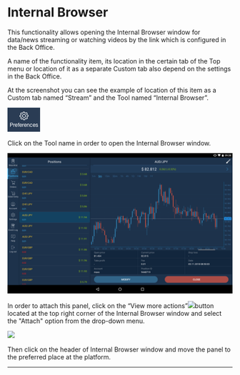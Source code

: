 # Internal Browser

This functionality allows opening the Internal Browser window for data/news streaming or watching videos by the link which is configured in the Back Office. 

A name of the functionality item, its location in the certain tab of the Top menu or location of it as a separate Custom tab also depend on the settings in the Back Office.

At the screenshot you can see the example of location of this item as a Custom tab named “Stream” and the Tool named “Internal Browser”.

![](../../../.gitbook/assets/1%20%2861%29.png)

Click on the Tool name in order to open the Internal Browser window.

![](../../../.gitbook/assets/2%20%2848%29.png)

In order to attach this panel, click on the “View more actions”![](https://lh4.googleusercontent.com/qyPYZLtF_34SUxXLw46JutMYHiFXq-4Uk36NySpq5cBN8vXi06IXkp_ZRgtvoU_-hXTvAjUdjDikQemzBHt67Yc8nIeRX_C9EXm_OOD1mGvXoZOX8zV1cbg7bhkjK_LuclDBKHTA)button located at the top right corner of the Internal Browser window and select the "Attach" option from the drop-down menu. 

![](https://lh6.googleusercontent.com/WNgj2vws8kCvAOK51bpUQQH99qEOyLpnLWnQ8G5TayrXp5XoHWoMSvr5QNAZBrpMHnxRTOsZKDxe9ekPTIcB9RWrh-lLA29Cu8XZuYd3PbbsJXaGjz69tTDJVhhggDT4Mgu6G9Yr)

Then click on the header of Internal Browser window and move the panel to the preferred place at the platform.  
****  





